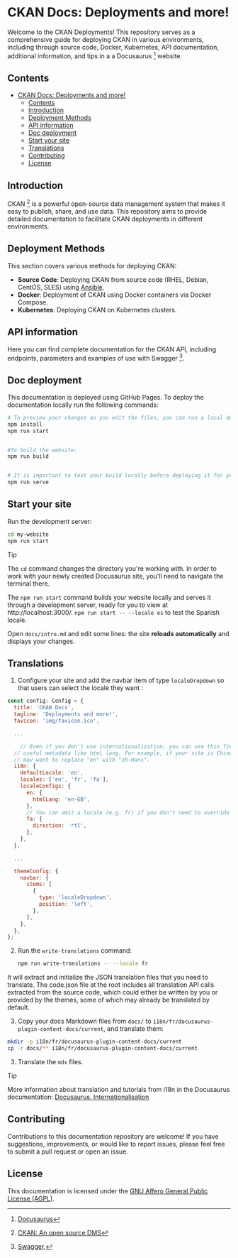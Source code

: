 # CKAN Docs: Deployments and more!
Welcome to the CKAN Deployments! This repository serves as a comprehensive guide for deploying CKAN in various environments, including through source code, Docker, Kubernetes, API documentation, additional information, and tips in a a Docusaurus [^1] website.

## Contents
- [CKAN Docs: Deployments and more!](#ckan-docs-deployments-and-more)
  - [Contents](#contents)
  - [Introduction](#introduction)
  - [Deployment Methods](#deployment-methods)
  - [API information](#api-information)
  - [Doc deployment](#doc-deployment)
  - [Start your site](#start-your-site)
  - [Translations](#translations)
  - [Contributing](#contributing)
  - [License](#license)

## Introduction
CKAN [^2] is a powerful open-source data management system that makes it easy to publish, share, and use data. This repository aims to provide detailed documentation to facilitate CKAN deployments in different environments.

## Deployment Methods
This section covers various methods for deploying CKAN:

- **Source Code**: Deploying CKAN from source code (RHEL, Debian, CentOS, SLES) using [Ansible](https://www.ansible.com/).
- **Docker**: Deployment of CKAN using Docker containers via Docker Compose.
- **Kubernetes**: Deploying CKAN on Kubernetes clusters.

## API information
Here you can find complete documentation for the CKAN API, including endpoints, parameters and examples of use with Swagger [^3].

## Doc deployment
This documentation is deployed using GitHub Pages. To deploy the documentation locally run the following commands:

```bash
# To preview your changes as you edit the files, you can run a local development server that will serve your website and reflect the latest changes.
npm install
npm run start


#To build the website:
npm run build


# It is important to test your build locally before deploying it for production. Docusaurus provides a docusaurus serve command for that:
npm run serve
```

## Start your site

Run the development server:

```bash
cd my-website
npm run start
```

> [!TIP]
>The `cd` command changes the directory you're working with. In order to work with your newly created Docusaurus site, you'll need to navigate the terminal there.
>
>The `npm run start` command builds your website locally and serves it through a development server, ready for you to view at http://localhost:3000/. `npm run start -- --locale es` to test the Spanish locale.
>
>Open `docs/intro.md` and edit some lines: the site **reloads automatically** and displays your changes.

## Translations
1. Configure your site and add the navbar item of type `localeDropdown` so that users can select the locale they want :
```js
const config: Config = {
  title: 'CKAN Docs',
  tagline: 'Deployments and more!',
  favicon: 'img/favicon.ico',

  ...

    // Even if you don't use internationalization, you can use this field to set
  // useful metadata like html lang. For example, if your site is Chinese, you
  // may want to replace "en" with "zh-Hans".
  i18n: {
    defaultLocale: 'en',
    locales: ['en', 'fr', 'fa'],
    localeConfigs: {
      en: {
        htmlLang: 'en-GB',
      },
      // You can omit a locale (e.g. fr) if you don't need to override the defaults
      fa: {
        direction: 'rtl',
      },
    },
  },

  ...

  themeConfig: {
    navbar: {
      items: [
        {
          type: 'localeDropdown',
          position: 'left',
        },
      ],
    },
  },
};
```

2. Run the `write-translations` command:

   ```bash
   npm run write-translations -- --locale fr
   ```

  It will extract and initialize the JSON translation files that you need to translate. The code.json file at the root includes all translation API calls extracted from the source code, which could either be written by you or provided by the themes, some of which may already be translated by default.

3. Copy your docs Markdown files from `docs/` to `i18n/fr/docusaurus-plugin-content-docs/current`, and translate them:

  ```bash
  mkdir -p i18n/fr/docusaurus-plugin-content-docs/current
  cp -r docs/** i18n/fr/docusaurus-plugin-content-docs/current
  ```

3. Translate the `mdx` files.

> [!TIP]
> More information about translation and tutorials from i18n in the Docusaurus documentation: [Docusaurus. Internationalisation](https://docusaurus.io/docs/i18n/tutorial)

## Contributing
Contributions to this documentation repository are welcome! If you have suggestions, improvements, or would like to report issues, please feel free to submit a pull request or open an issue.

## License
This documentation is licensed under the [GNU Affero General Public License (AGPL)](https://www.gnu.org/licenses/agpl-3.0.html).

[^1]: [Docusaurus](https://docusaurus.io/)
[^2]: [CKAN: An open source DMS](https://ckan.org/)
[^3]: [Swagger](https://swagger.io/).
